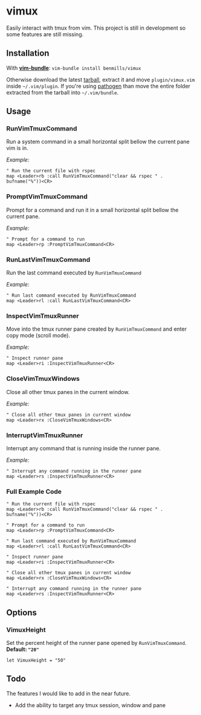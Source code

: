 # vimux

Easily interact with tmux from vim. This project is still in development so some features are still missing.

## Installation

With **[vim-bundle](https://github.com/benmills/vim-bundle)**: `vim-bundle install benmills/vimux`

Otherwise download the latest [tarball](https://github.com/benmills/vimux/tarball/master), extract it and move `plugin/vimux.vim` inside `~/.vim/plugin`. If you're using [pathogen](https://github.com/tpope/vim-pathogen) than move the entire folder extracted from the tarball into `~/.vim/bundle`.

## Usage

### RunVimTmuxCommand
Run a system command in a small horizontal split bellow the current pane vim is in.

*Example:*

```viml
" Run the current file with rspec
map <Leader>rb :call RunVimTmuxCommand("clear && rspec " . bufname("%"))<CR>
```

### PromptVimTmuxCommand
Prompt for a command and run it in a small horizontal split bellow the current pane.

*Example:*

```viml
" Prompt for a command to run
map <Leader>rp :PromptVimTmuxCommand<CR>
```

### RunLastVimTmuxCommand
Run the last command executed by `RunVimTmuxCommand`

*Example:*

```viml
" Run last command executed by RunVimTmuxCommand
map <Leader>rl :call RunLastVimTmuxCommand<CR>
```

### InspectVimTmuxRunner
Move into the tmux runner pane created by `RunVimTmuxCommand` and enter copy mode (scroll mode).

*Example:*

```viml
" Inspect runner pane
map <Leader>ri :InspectVimTmuxRunner<CR>
```

### CloseVimTmuxWindows
Close all other tmux panes in the current window.

*Example:*

```viml
" Close all other tmux panes in current window
map <Leader>rx :CloseVimTmuxWindows<CR>
```

### InterruptVimTmuxRunner
Interrupt any command that is running inside the runner pane.

*Example:*

```viml
" Interrupt any command running in the runner pane
map <Leader>rs :InspectVimTmuxRunner<CR>
```

### Full Example Code

```viml
" Run the current file with rspec
map <Leader>rb :call RunVimTmuxCommand("clear && rspec " . bufname("%"))<CR>

" Prompt for a command to run
map <Leader>rp :PromptVimTmuxCommand<CR>

" Run last command executed by RunVimTmuxCommand
map <Leader>rl :call RunLastVimTmuxCommand<CR>

" Inspect runner pane
map <Leader>ri :InspectVimTmuxRunner<CR>

" Close all other tmux panes in current window
map <Leader>rx :CloseVimTmuxWindows<CR>

" Interrupt any command running in the runner pane
map <Leader>rs :InspectVimTmuxRunner<CR>
```

## Options

### VimuxHeight
Set the percent height of the runner pane opened by `RunVimTmuxCommand`.
**Default: `"20"`**

```viml
let VimuxHeight = "50"
```

## Todo

The features I would like to add in the near future.

* Add the ability to target any tmux session, window and pane
